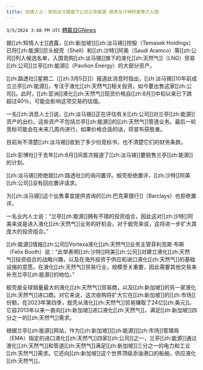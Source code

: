 ```yaml
---
title: 知情人士：竞购淡马锡旗下公司兰亭能源 蚬壳与沙特阿美等已入围
---
```

`3/5/2024 3:48 PM UTC` [轉載自GNews](https://gnews.org/articles/2367692)

据[[zh:知情人士]]透露，[[zh:新加坡]][[zh:淡马锡]]控股（Temasek Holdings）已将[[zh:能源]]巨头蚬壳（Shell）和[[zh:沙特]]阿美（Saudi Aramco）等[[zh:公司]]列入候选名单，入围竞购[[zh:淡马锡]]旗下的液化[[zh:天然气]]（LNG）贸易[[zh:公司]]兰亭[[zh:能源]]（Pavilion Energy）的大部分资产。

[[zh:路透社]]星期二（[[zh:3月5日]]）报道此消息时指出，[[zh:淡马锡]]10年前成立兰亭[[zh:能源]]，专注于液化[[zh:天然气]]相关投资，如今要出售这家[[zh:公司]]。此时，[[zh:亚洲]]液化[[zh:天然气]]现货价格自[[zh:8月]]中旬以来已下跌超过40％，可能会影响这项交易的估值。

一名[[zh:消息人士]]说，[[zh:淡马锡]]正在评估有关[[zh:公司]]对兰亭[[zh:能源]]资产的出价。这些资产不包括兰亭[[zh:能源]]的[[zh:天然气]]管道业务。最后一轮竞标可能会在未来几周内进行，如果价格合适的话，将宣布获胜者。

目前尚不清楚[[zh:淡马锡]]收到了多少份竞标书，也不清楚它们的财务条款。

[[zh:彭博社]]于去年[[zh:8月]]间首次报道了[[zh:淡马锡]]要脱售兰亭[[zh:能源]]的计划。

[[zh:淡马锡]]拒绝就[[zh:路透社]]的询问置评。蚬壳拒绝置评，[[zh:沙特]]阿美[[zh:公司]]没有回应置评请求。

为[[zh:淡马锡]]这个出售事宜提供咨询的[[zh:巴克莱银行]]（Barclays）也拒绝置评。

一名业内人士说：“兰亭[[zh:能源]]拥有不错的投资组合，因此这对[[zh:沙特]]阿美来说是进入液化[[zh:天然气]]业务的好机会。对于蚬壳来说，这将进一步扩大其庞大的投资组合。”

[[zh:能源]]情报[[zh:公司]]Vortexa液化[[zh:天然气]]业务主管菲利克斯·布斯（Felix Booth）说：“此举表明[[zh:沙特]]阿美[[zh:公司]]对建立液化[[zh:天然气]]投资组合的战略兴趣，以及在海外投资于供应和进口液化[[zh:天然气]]的基础设施的意愿。在液化[[zh:天然气]]贸易行业，规模至关重要，因此需要其他交易来补充兰亭[[zh:能源]]的地位。”

蚬壳是全球销量最大的液化[[zh:天然气]]贸易商，以及[[zh:新加坡]]的另一家液化[[zh:天然气]]进口商。对它来说，这次收购将扩大它在[[zh:新加坡]]的[[zh:市场]]份额。在2023年第四季，蚬壳从液化[[zh:天然气]]贸易赚取了24亿[[zh:美元]]。它自2013年以来一直向[[zh:新加坡]]进口液化[[zh:天然气]]，满足[[zh:新加坡]]四分之一的[[zh:天然气]]需求。

根据兰亭[[zh:能源]]网站，作为[[zh:新加坡]][[zh:能源]][[zh:市场]]管理局（EMA）指定的进口液化[[zh:天然气]]四家[[zh:公司]]之一，兰亭[[zh:能源]]通过液化[[zh:天然气]]和管道[[zh:天然气]]满足[[zh:新加坡]]三分之一的电力和工业[[zh:天然气]]需求。它还向[[zh:新加坡]]这个世界顶级添油港口的船舶，供应液化[[zh:天然气]]。
